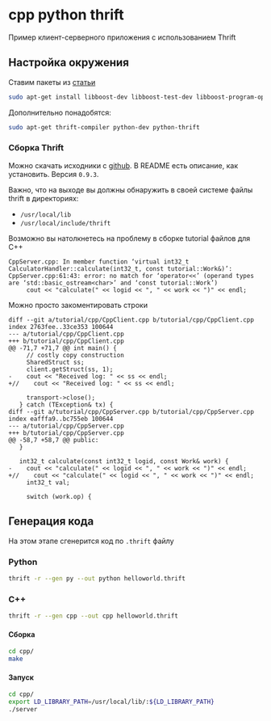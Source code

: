 # cpp python thrift

Пример клиент-серверного приложения с использованием Thrift

## Настройка окружения

Ставим пакеты из [статьи](https://thrift.apache.org/docs/install/debian)
```sh
sudo apt-get install libboost-dev libboost-test-dev libboost-program-options-dev libboost-system-dev libboost-filesystem-dev libevent-dev automake libtool flex bison pkg-config g++ libssl-dev ant
```

Дополнительно понадобятся:
```sh
sudo apt-get thrift-compiler python-dev python-thrift
```

### Сборка Thrift

Можно скачать исходники с [github](https://github.com/apache/thrift/tree/0.9.3).
В README есть описание, как установить. Версия `0.9.3`.

Важно, что на выходе вы должны обнаружить в своей системе файлы thrift в директориях:
* `/usr/local/lib`
* `/usr/local/include/thrift`

Возможно вы натолкнетесь на проблему в сборке tutorial файлов для C++
```
CppServer.cpp: In member function ‘virtual int32_t CalculatorHandler::calculate(int32_t, const tutorial::Work&)’:
CppServer.cpp:61:43: error: no match for ‘operator<<’ (operand types are ‘std::basic_ostream<char>’ and ‘const tutorial::Work’)
     cout << "calculate(" << logid << ", " << work << ")" << endl;
```

Можно просто закоментировать строки
```
diff --git a/tutorial/cpp/CppClient.cpp b/tutorial/cpp/CppClient.cpp
index 2763fee..33ce353 100644
--- a/tutorial/cpp/CppClient.cpp
+++ b/tutorial/cpp/CppClient.cpp
@@ -71,7 +71,7 @@ int main() {
     // costly copy construction
     SharedStruct ss;
     client.getStruct(ss, 1);
-    cout << "Received log: " << ss << endl;
+//    cout << "Received log: " << ss << endl;

     transport->close();
   } catch (TException& tx) {
diff --git a/tutorial/cpp/CppServer.cpp b/tutorial/cpp/CppServer.cpp
index eafffa9..bc755eb 100644
--- a/tutorial/cpp/CppServer.cpp
+++ b/tutorial/cpp/CppServer.cpp
@@ -58,7 +58,7 @@ public:
   }

   int32_t calculate(const int32_t logid, const Work& work) {
-    cout << "calculate(" << logid << ", " << work << ")" << endl;
+//    cout << "calculate(" << logid << ", " << work << ")" << endl;
     int32_t val;

     switch (work.op) {
```

## Генерация кода

На этом этапе сгенерится код по `.thrift` файлу

### Python

```sh
thrift -r --gen py --out python helloworld.thrift
```

### C++

```sh
thrift -r --gen cpp --out cpp helloworld.thrift
```

#### Сборка

```sh
cd cpp/
make
```

#### Запуск

```sh
cd cpp/
export LD_LIBRARY_PATH=/usr/local/lib/:${LD_LIBRARY_PATH}
./server
```
